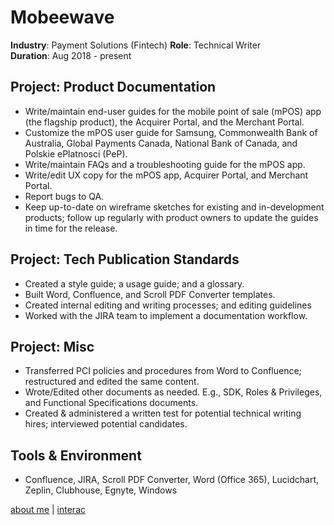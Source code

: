 # Mobeewave
**Industry**: Payment Solutions (Fintech)
**Role**: Technical Writer  
**Duration**: Aug 2018 - present  

## Project: Product Documentation
* Write/maintain end-user guides for the mobile point of sale (mPOS) app (the flagship product), the Acquirer Portal,
and the Merchant Portal.
* Customize the mPOS user guide for Samsung, Commonwealth Bank of Australia, Global Payments Canada,
National Bank of Canada, and Polskie ePlatnosci (PeP).
* Write/maintain FAQs and a troubleshooting guide for the mPOS app.
* Write/edit UX copy for the mPOS app, Acquirer Portal, and Merchant Portal.
* Report bugs to QA.
* Keep up-to-date on wireframe sketches for existing and in-development products; follow up regularly with product
owners to update the guides in time for the release.

## Project: Tech Publication Standards
* Created a style guide; a usage guide; and a glossary.
* Built Word, Confluence, and Scroll PDF Converter templates.
* Created internal editing and writing processes; and editing guidelines
* Worked with the JIRA team to implement a documentation workflow.

## Project: Misc
* Transferred PCI policies and procedures from Word to Confluence; restructured and edited the same content.
* Wrote/Edited other documents as needed. E.g., SDK, Roles & Privileges, and Functional Specifications
documents.
* Created & administered a written test for potential technical writing hires; interviewed potential candidates.

## Tools & Environment
* Confluence, JIRA, Scroll PDF Converter, Word (Office 365), Lucidchart, Zeplin, Clubhouse, Egnyte, Windows

[about me](../index.md) | [interac](interac.md)
